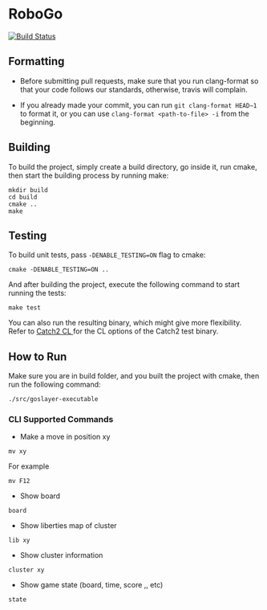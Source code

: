 # RoboGo

[![Build Status](https://travis-ci.com/Kareem-Emad/RoboGo.svg?token=ensmVBcwHV9ec6ob8Yqq&branch=master)](https://travis-ci.com/Kareem-Emad/RoboGo)

## Formatting

- Before submitting pull requests, make sure that you run clang-format so that
your code follows our standards, otherwise, travis will complain.

- If you already made your commit, you can run `git clang-format HEAD~1` to
format it, or you can use `clang-format <path-to-file> -i` from the beginning.

## Building

To build the project, simply create a build directory, go inside it, run cmake,
then start the building process by running make:

```shell
mkdir build
cd build
cmake ..
make
```

## Testing

To build unit tests, pass `-DENABLE_TESTING=ON` flag to cmake:

```shell
cmake -DENABLE_TESTING=ON ..
```

And after building the project, execute the following command to start running the tests:

```shell
make test
```

You can also run the resulting binary, which might give more flexibility.
Refer to
[Catch2 CL ](https://github.com/catchorg/Catch2/blob/master/docs/command-line.md)
for the CL options of the Catch2 test binary.

## How to Run

Make sure you are in build folder, and you built the project with cmake, then run the following command:

```shell
./src/goslayer-executable
```

### CLI Supported Commands

- Make a move in position xy

```shell
mv xy
```

For example

```shell
mv F12
```

- Show board

```shell
board
```

- Show liberties map of cluster

```shell
lib xy
```

- Show cluster information

```shell
cluster xy
```

- Show game state (board, time, score ,, etc)

```shell
state
```